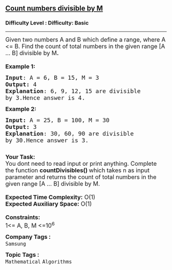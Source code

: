 <h2><a href="https://www.geeksforgeeks.org/problems/count-numbers-divisible-by-m1524/1?page=11&difficulty=Basic&status=unsolved&sortBy=accuracy">Count numbers divisible by M</a></h2><h3>Difficulty Level : Difficulty: Basic</h3><hr><div class="problems_problem_content__Xm_eO"><p><span style="font-size:18px">Given two numbers A and B which define a range, where A &lt;= B. Find the count of total numbers in the given range [A … B] divisible by M<strong>.</strong><br>
<br>
<strong>Example 1:</strong></span></p>

<pre><span style="font-size:18px"><strong>Input</strong>: A = 6, B = 15, M = 3
<strong>Output:</strong>&nbsp;4&nbsp;
<strong>Explanation</strong>: 6, 9, 12, 15 are divisible
by 3.Hence answer is 4.</span>
</pre>

<p><span style="font-size:18px"><strong>Example 2:</strong></span></p>

<pre><span style="font-size:18px"><strong>Input: </strong>A = 25, B = 100, M = 30
<strong>Output:&nbsp;</strong>3
<strong>Explanation</strong>: 30, 60, 90 are divisible
by 30.Hence answer is 3.
</span></pre>

<p><br>
<span style="font-size:18px"><strong>Your Task:&nbsp;&nbsp;</strong><br>
You dont need to read input or print anything. Complete the function <strong>countDivisibles()&nbsp;</strong>which takes n&nbsp;as input parameter and returns&nbsp;the count of total numbers in the given range [A … B] divisible by M.<br>
<br>
<strong>Expected Time Complexity:</strong> O(1)<br>
<strong>Expected Auxiliary Space:</strong> O(1)<br>
<br>
<strong>Constraints:</strong><br>
1&lt;= A, B, M&nbsp;&lt;=10<sup>6</sup></span></p>
</div><p><span style=font-size:18px><strong>Company Tags : </strong><br><code>Samsung</code>&nbsp;<br><p><span style=font-size:18px><strong>Topic Tags : </strong><br><code>Mathematical</code>&nbsp;<code>Algorithms</code>&nbsp;